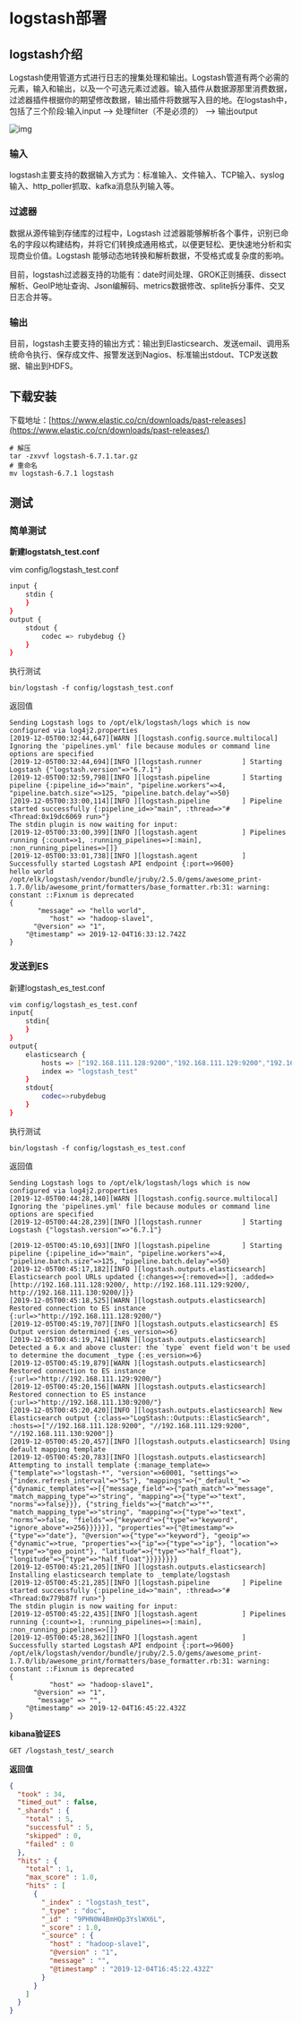 # logstash部署

## logstash介绍

Logstash使用管道方式进行日志的搜集处理和输出。Logstash管道有两个必需的元素，输入和输出，以及一个可选元素过滤器。输入插件从数据源那里消费数据，过滤器插件根据你的期望修改数据，输出插件将数据写入目的地。在logstash中，包括了三个阶段:输入input --> 处理filter（不是必须的） --> 输出output

![img](img/l2.png)



### 输入

logstash主要支持的数据输入方式为：标准输入、文件输入、TCP输入、syslog输入、http_poller抓取、kafka消息队列输入等。

### 过滤器

数据从源传输到存储库的过程中，Logstash 过滤器能够解析各个事件，识别已命名的字段以构建结构，并将它们转换成通用格式，以便更轻松、更快速地分析和实现商业价值。Logstash 能够动态地转换和解析数据，不受格式或复杂度的影响。

目前，logstash过滤器支持的功能有：date时间处理、GROK正则捕获、dissect解析、GeoIP地址查询、Json编解码、metrics数据修改、splite拆分事件、交叉日志合并等。

### 输出

目前，logstash主要支持的输出方式：输出到Elasticsearch、发送email、调用系统命令执行、保存成文件、报警发送到Nagios、标准输出stdout、TCP发送数据、输出到HDFS。



## 下载安装

下载地址：[https://www.elastic.co/cn/downloads/past-releases](https://www.elastic.co/cn/downloads/past-releases/)

```shell
# 解压
tar -zxvvf logstash-6.7.1.tar.gz
# 重命名
mv logstash-6.7.1 logstash
```



## 测试

### 简单测试

**新建logstatsh_test.conf**

vim config/logstash_test.conf

```bash
input {
    stdin {
    }
}
output {
    stdout {
    	codec => rubydebug {}
    }
}
```

执行测试

```shell
bin/logstash -f config/logstash_test.conf
```

返回值

```shell
Sending Logstash logs to /opt/elk/logstash/logs which is now configured via log4j2.properties
[2019-12-05T00:32:44,647][WARN ][logstash.config.source.multilocal] Ignoring the 'pipelines.yml' file because modules or command line options are specified
[2019-12-05T00:32:44,694][INFO ][logstash.runner          ] Starting Logstash {"logstash.version"=>"6.7.1"}
[2019-12-05T00:32:59,798][INFO ][logstash.pipeline        ] Starting pipeline {:pipeline_id=>"main", "pipeline.workers"=>4, "pipeline.batch.size"=>125, "pipeline.batch.delay"=>50}
[2019-12-05T00:33:00,114][INFO ][logstash.pipeline        ] Pipeline started successfully {:pipeline_id=>"main", :thread=>"#<Thread:0x19dc6069 run>"}
The stdin plugin is now waiting for input:
[2019-12-05T00:33:00,399][INFO ][logstash.agent           ] Pipelines running {:count=>1, :running_pipelines=>[:main], :non_running_pipelines=>[]}
[2019-12-05T00:33:01,738][INFO ][logstash.agent           ] Successfully started Logstash API endpoint {:port=>9600}
hello world
/opt/elk/logstash/vendor/bundle/jruby/2.5.0/gems/awesome_print-1.7.0/lib/awesome_print/formatters/base_formatter.rb:31: warning: constant ::Fixnum is deprecated
{
       "message" => "hello world",
          "host" => "hadoop-slave1",
      "@version" => "1",
    "@timestamp" => 2019-12-04T16:33:12.742Z
}
```



### 发送到ES

新建logstash_es_test.conf

```bash
vim config/logstash_es_test.conf
input{
    stdin{
    }
}
output{
    elasticsearch {
        hosts => ["192.168.111.128:9200","192.168.111.129:9200","192.168.111.130:9200"] 
        index => "logstash_test"
    }
    stdout{
        codec=>rubydebug
    }
}
```

执行测试

```shell
bin/logstash -f config/logstash_es_test.conf
```

返回值

```shell
Sending Logstash logs to /opt/elk/logstash/logs which is now configured via log4j2.properties
[2019-12-05T00:44:28,140][WARN ][logstash.config.source.multilocal] Ignoring the 'pipelines.yml' file because modules or command line options are specified
[2019-12-05T00:44:28,239][INFO ][logstash.runner          ] Starting Logstash {"logstash.version"=>"6.7.1"}

[2019-12-05T00:45:10,693][INFO ][logstash.pipeline        ] Starting pipeline {:pipeline_id=>"main", "pipeline.workers"=>4, "pipeline.batch.size"=>125, "pipeline.batch.delay"=>50}
[2019-12-05T00:45:17,182][INFO ][logstash.outputs.elasticsearch] Elasticsearch pool URLs updated {:changes=>{:removed=>[], :added=>[http://192.168.111.128:9200/, http://192.168.111.129:9200/, http://192.168.111.130:9200/]}}
[2019-12-05T00:45:18,525][WARN ][logstash.outputs.elasticsearch] Restored connection to ES instance {:url=>"http://192.168.111.128:9200/"}
[2019-12-05T00:45:19,707][INFO ][logstash.outputs.elasticsearch] ES Output version determined {:es_version=>6}
[2019-12-05T00:45:19,741][WARN ][logstash.outputs.elasticsearch] Detected a 6.x and above cluster: the `type` event field won't be used to determine the document _type {:es_version=>6}
[2019-12-05T00:45:19,879][WARN ][logstash.outputs.elasticsearch] Restored connection to ES instance {:url=>"http://192.168.111.129:9200/"}
[2019-12-05T00:45:20,156][WARN ][logstash.outputs.elasticsearch] Restored connection to ES instance {:url=>"http://192.168.111.130:9200/"}
[2019-12-05T00:45:20,420][INFO ][logstash.outputs.elasticsearch] New Elasticsearch output {:class=>"LogStash::Outputs::ElasticSearch", :hosts=>["//192.168.111.128:9200", "//192.168.111.129:9200", "//192.168.111.130:9200"]}
[2019-12-05T00:45:20,457][INFO ][logstash.outputs.elasticsearch] Using default mapping template
[2019-12-05T00:45:20,783][INFO ][logstash.outputs.elasticsearch] Attempting to install template {:manage_template=>{"template"=>"logstash-*", "version"=>60001, "settings"=>{"index.refresh_interval"=>"5s"}, "mappings"=>{"_default_"=>{"dynamic_templates"=>[{"message_field"=>{"path_match"=>"message", "match_mapping_type"=>"string", "mapping"=>{"type"=>"text", "norms"=>false}}}, {"string_fields"=>{"match"=>"*", "match_mapping_type"=>"string", "mapping"=>{"type"=>"text", "norms"=>false, "fields"=>{"keyword"=>{"type"=>"keyword", "ignore_above"=>256}}}}}], "properties"=>{"@timestamp"=>{"type"=>"date"}, "@version"=>{"type"=>"keyword"}, "geoip"=>{"dynamic"=>true, "properties"=>{"ip"=>{"type"=>"ip"}, "location"=>{"type"=>"geo_point"}, "latitude"=>{"type"=>"half_float"}, "longitude"=>{"type"=>"half_float"}}}}}}}}
[2019-12-05T00:45:21,205][INFO ][logstash.outputs.elasticsearch] Installing elasticsearch template to _template/logstash
[2019-12-05T00:45:21,285][INFO ][logstash.pipeline        ] Pipeline started successfully {:pipeline_id=>"main", :thread=>"#<Thread:0x779b87f run>"}
The stdin plugin is now waiting for input:
[2019-12-05T00:45:22,435][INFO ][logstash.agent           ] Pipelines running {:count=>1, :running_pipelines=>[:main], :non_running_pipelines=>[]}
[2019-12-05T00:45:28,362][INFO ][logstash.agent           ] Successfully started Logstash API endpoint {:port=>9600}
/opt/elk/logstash/vendor/bundle/jruby/2.5.0/gems/awesome_print-1.7.0/lib/awesome_print/formatters/base_formatter.rb:31: warning: constant ::Fixnum is deprecated
{
          "host" => "hadoop-slave1",
      "@version" => "1",
       "message" => "",
    "@timestamp" => 2019-12-04T16:45:22.432Z
}
```



**kibana验证ES**

```bash
GET /logstash_test/_search
```

**返回值**

```json
{
  "took" : 34,
  "timed_out" : false,
  "_shards" : {
    "total" : 5,
    "successful" : 5,
    "skipped" : 0,
    "failed" : 0
  },
  "hits" : {
    "total" : 1,
    "max_score" : 1.0,
    "hits" : [
      {
        "_index" : "logstash_test",
        "_type" : "doc",
        "_id" : "9PHN0W4BmHOp3YslWX6L",
        "_score" : 1.0,
        "_source" : {
          "host" : "hadoop-slave1",
          "@version" : "1",
          "message" : "",
          "@timestamp" : "2019-12-04T16:45:22.432Z"
        }
      }
    ]
  }
}
```

